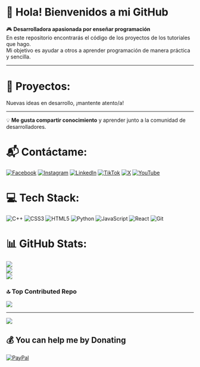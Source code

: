 # 👋 Hola! Bienvenidos a mi GitHub

🎮 **Desarrolladora apasionada por enseñar programación**  
En este repositorio encontrarás el código de los proyectos de los tutoriales que hago.  
Mi objetivo es ayudar a otros a aprender programación de manera práctica y sencilla.

---

# 🌟 Proyectos:
Nuevas ideas en desarrollo, ¡mantente atento/a!

---

💡 **Me gusta compartir conocimiento** y aprender junto a la comunidad de desarrolladores.

# 📬 Contáctame:
[![Facebook](https://img.shields.io/badge/Facebook-%231877F2.svg?logo=Facebook&logoColor=white)](https://facebook.com/https://facebook.com/mike.dan.pc) [![Instagram](https://img.shields.io/badge/Instagram-%23E4405F.svg?logo=Instagram&logoColor=white)](https://instagram.com/https://www.instagram.com/mike.dan.pc/) [![LinkedIn](https://img.shields.io/badge/LinkedIn-%230077B5.svg?logo=linkedin&logoColor=white)](https://linkedin.com/in/https://www.linkedin.com/in/danicodex/) [![TikTok](https://img.shields.io/badge/TikTok-%23000000.svg?logo=TikTok&logoColor=white)](https://tiktok.com/@https://www.tiktok.com/@mike.dan.pc) [![X](https://img.shields.io/badge/X-black.svg?logo=X&logoColor=white)](https://x.com/https://twitter.com/mike_dan_pc) [![YouTube](https://img.shields.io/badge/YouTube-%23FF0000.svg?logo=YouTube&logoColor=white)](https://youtube.com/@https://youtube.com/@danicodex) 

# 💻 Tech Stack:
![C++](https://img.shields.io/badge/c++-%2300599C.svg?style=for-the-badge&logo=c%2B%2B&logoColor=white) ![CSS3](https://img.shields.io/badge/css3-%231572B6.svg?style=for-the-badge&logo=css3&logoColor=white) ![HTML5](https://img.shields.io/badge/html5-%23E34F26.svg?style=for-the-badge&logo=html5&logoColor=white) ![Python](https://img.shields.io/badge/python-3670A0?style=for-the-badge&logo=python&logoColor=ffdd54) ![JavaScript](https://img.shields.io/badge/javascript-%23323330.svg?style=for-the-badge&logo=javascript&logoColor=%23F7DF1E) ![React](https://img.shields.io/badge/react-%2320232a.svg?style=for-the-badge&logo=react&logoColor=%2361DAFB) ![Git](https://img.shields.io/badge/git-%23F05033.svg?style=for-the-badge&logo=git&logoColor=white)
# 📊 GitHub Stats:
![](https://github-readme-stats.vercel.app/api?username=DaniCodex&theme=aura&hide_border=false&include_all_commits=true&count_private=false)<br/>
![](https://github-readme-streak-stats.herokuapp.com/?user=DaniCodex&theme=aura&hide_border=false)<br/>
![](https://github-readme-stats.vercel.app/api/top-langs/?username=DaniCodex&theme=aura&hide_border=false&include_all_commits=true&count_private=false&layout=compact)

### 🔝 Top Contributed Repo
![](https://github-contributor-stats.vercel.app/api?username=DaniCodex&limit=5&theme=aura&combine_all_yearly_contributions=true)

---
[![](https://visitcount.itsvg.in/api?id=DaniCodex&icon=4&color=1)](https://visitcount.itsvg.in)

  ## 💰 You can help me by Donating
  [![PayPal](https://img.shields.io/badge/PayPal-00457C?style=for-the-badge&logo=paypal&logoColor=white)](https://paypal.me/https://www.paypal.com/donate/?hosted_button_id=3X6NV69DTXGZE) 

  
<!-- Proudly created with GPRM ( https://gprm.itsvg.in ) -->
